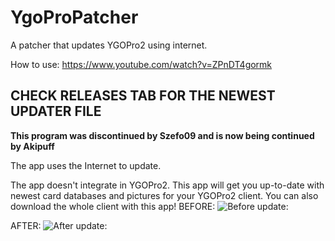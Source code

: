 # YgoProPatcher
A patcher that updates YGOPro2 using internet.

How to use: https://www.youtube.com/watch?v=ZPnDT4gormk

## **CHECK RELEASES TAB FOR THE NEWEST UPDATER FILE**

**This program was discontinued by Szefo09 and is now being continued by Akipuff**

The app uses the Internet to update.

The app doesn't integrate in YGOPro2.
This app will get you up-to-date with newest card databases and pictures for your YGOPro2 client.
You can also download the whole client with this app!
BEFORE:
![Before update:](https://i.imgur.com/F3aS3Ty.jpg)

AFTER:
![After update:](https://i.imgur.com/BTOaBbr.jpg)
